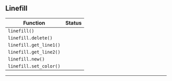 ## Linefill

| Function               | Status |
| ---------------------- | ------ |
| `linefill()`           |        |
| `linefill.delete()`    |        |
| `linefill.get_line1()` |        |
| `linefill.get_line2()` |        |
| `linefill.new()`       |        |
| `linefill.set_color()` |        |

---
